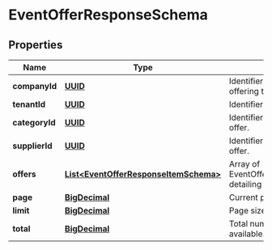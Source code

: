 # EventOfferResponseSchema

## Properties
Name | Type | Description | Notes
------------ | ------------- | ------------- | -------------
**companyId** | [**UUID**](UUID.md) | Identifier for the company offering the rental. |  [optional]
**tenantId** | [**UUID**](UUID.md) | Identifier for the tenant. |  [optional]
**categoryId** | [**UUID**](UUID.md) | Identifier for the category of the offer. |  [optional]
**supplierId** | [**UUID**](UUID.md) | Identifier for the supplier of the offer. |  [optional]
**offers** | [**List&lt;EventOfferResponseItemSchema&gt;**](EventOfferResponseItemSchema.md) | Array of EventOfferResponseItemSchema detailing individual car offers. |  [optional]
**page** | [**BigDecimal**](BigDecimal.md) | Current page in pagination. |  [optional]
**limit** | [**BigDecimal**](BigDecimal.md) | Page size in pagination. |  [optional]
**total** | [**BigDecimal**](BigDecimal.md) | Total number of records available. |  [optional]
